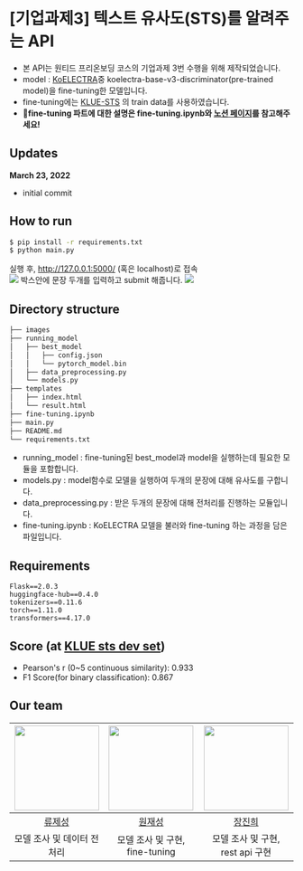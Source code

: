 # [기업과제3] 텍스트 유사도(STS)를 알려주는 API
* 본 API는 원티드 프리온보딩 코스의 기업과제 3번 수행을 위해 제작되었습니다.
* model : [KoELECTRA](https://github.com/monologg/KoELECTRA)중 koelectra-base-v3-discriminator(pre-trained model)을 fine-tuning한 모델입니다. 
* fine-tuning에는 [KLUE-STS](https://klue-benchmark.com/tasks/67/overview/description) 의 train data를 사용하였습니다.
* 🌟**fine-tuning 파트에 대한 설명은 fine-tuning.ipynb와 [노션 페이지](https://scandalous-ulna-3f2.notion.site/KLUE-STS-e83ecced1c1c441da352f2984680f951)를 참고해주세요!**

## Updates
**March 23, 2022**
* initial commit 

## How to run
```bash
$ pip install -r requirements.txt
$ python main.py
```
실행 후, http://127.0.0.1:5000/ (혹은 localhost)로 접속   
<img src="images/input_image.png">
박스안에 문장 두개를 입력하고 submit 해줍니다.
<img src="images/result_image.png">

## Directory structure
```bash
├── images
├── running_model
│   ├── best_model
│   │   ├── config.json
│   │   └── pytorch_model.bin
│   ├── data_preprocessing.py
│   └── models.py
├── templates
│   ├── index.html
│   └── result.html
├── fine-tuning.ipynb
├── main.py
├── README.md
└── requirements.txt
``` 
* running_model : fine-tuning된 best_model과 model을 실행하는데 필요한 모듈을 포함합니다. 
* models.py : model함수로 모델을 실행하여 두개의 문장에 대해 유사도를 구합니다. 
* data_preprocessing.py : 받은 두개의 문장에 대해 전처리를 진행하는 모듈입니다. 
* fine-tuning.ipynb : KoELECTRA 모델을 불러와 fine-tuning 하는 과정을 담은 파일입니다.


## Requirements
```
Flask==2.0.3
huggingface-hub==0.4.0
tokenizers==0.11.6
torch==1.11.0
transformers==4.17.0
```
## Score (at [KLUE sts dev set](https://klue-benchmark.com/tasks/67/data/description))
- Pearson's r (0~5 continuous similarity): 0.933
- F1 Score(for binary classification): 0.867

## Our team
| <img src="https://avatars.githubusercontent.com/u/85736494?v=4" width="150"> | <img src="https://avatars.githubusercontent.com/u/86637320?v=4" width="150"> | <img src="https://avatars.githubusercontent.com/u/78654687?v=4" width="150"> |
|:--------:|:---------:|:---------:|
| [류제성](https://github.com/crosstar1228) | [원재성](https://github.com/Woodywarhol9) | [장진희](https://github.com/zzhenxi) |
| 모델 조사 및 데이터 전처리| 모델 조사 및 구현, fine-tuning | 모델 조사 및 구현, rest api 구현
